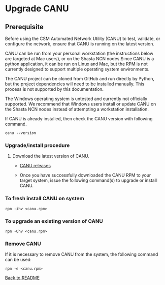 # Upgrade CANU

## Prerequisite

Before using the CSM Automated Network Utility (CANU) to test, validate, or configure the network, ensure that CANU is running on the latest version.

CANU can be run from your personal workstation (the instructions below are targeted at Mac users), or on the Shasta NCN nodes.Since CANU is a python application, it can be run on Linux and Mac, but the RPM is not currently designed to support multiple operating system environments.

The CANU project can be cloned from GitHub and run directly by Python, but the project dependencies will need to be installed manually. This process is not supported by this documentation.

The Windows operating system is untested and currently not officially supported.  We recommend that Windows users install or update CANU on the Shasta NCN nodes instead of attempting a workstation installation.

If CANU is already installed, then check the CANU version with following command.

```text
canu --version
```

### Upgrade/install procedure

1. Download the latest version of CANU.  

   * [CANU releases](https://github.com/Cray-HPE/canu/releases)

   * Once you have successfully downloaded the CANU RPM to your target system, issue the following command(s) to upgrade or install CANU.  

### To fresh install CANU on system

```text
rpm -ihv <canu.rpm>
```

### To upgrade an existing version of CANU

```text
rpm -Uhv <canu.rpm>
```

### Remove CANU

If it is necessary to remove CANU from the system, the following command can be used:

```text
rpm -e <canu.rpm>
```

[Back to README](README.md)

